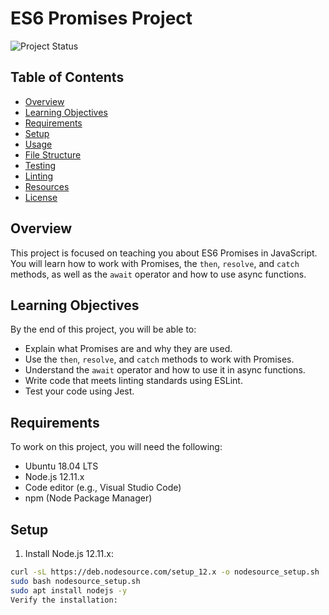 # ES6 Promises Project

![Project Status](https://img.shields.io/badge/status-ongoing-blue)

## Table of Contents

- [Overview](#overview)
- [Learning Objectives](#learning-objectives)
- [Requirements](#requirements)
- [Setup](#setup)
- [Usage](#usage)
- [File Structure](#file-structure)
- [Testing](#testing)
- [Linting](#linting)
- [Resources](#resources)
- [License](#license)

## Overview

This project is focused on teaching you about ES6 Promises in JavaScript. You will learn how to work with Promises, the `then`, `resolve`, and `catch` methods, as well as the `await` operator and how to use async functions.

## Learning Objectives

By the end of this project, you will be able to:

- Explain what Promises are and why they are used.
- Use the `then`, `resolve`, and `catch` methods to work with Promises.
- Understand the `await` operator and how to use it in async functions.
- Write code that meets linting standards using ESLint.
- Test your code using Jest.

## Requirements

To work on this project, you will need the following:

- Ubuntu 18.04 LTS
- Node.js 12.11.x
- Code editor (e.g., Visual Studio Code)
- npm (Node Package Manager)

## Setup

1. Install Node.js 12.11.x:

```bash
curl -sL https://deb.nodesource.com/setup_12.x -o nodesource_setup.sh
sudo bash nodesource_setup.sh
sudo apt install nodejs -y
Verify the installation:
